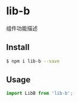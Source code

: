 # lib-b

组件功能描述

## Install

```bash
$ npm i lib-b --save
```

## Usage

```js
import LibB from 'lib-b';
```

